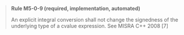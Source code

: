 > **Rule M5-0-9 (required, implementation, automated)**
>
> An explicit integral conversion shall not change the signedness of
> the underlying type of a cvalue expression.
> See MISRA C++ 2008 [7]
